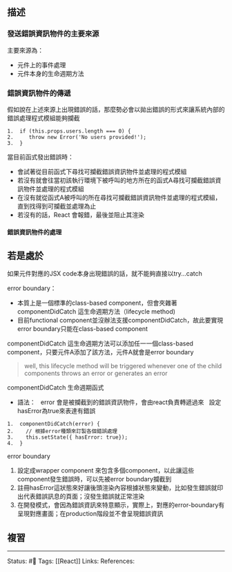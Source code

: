 ## 描述


### 發送錯誤資訊物件的主要來源

主要來源為：
- 元件上的事件處理 
- 元件本身的生命週期方法



### 錯誤資訊物件的傳遞


假如說在上述來源上出現錯誤的話，那麼勢必會以拋出錯誤的形式來讓系統內部的錯誤處理程式模組能夠攔截
```
1.  if (this.props.users.length === 0) {
2.     throw new Error('No users provided!');
3.  }
```


當目前函式發出錯誤時：
- 會試著從目前函式下尋找可攔截錯誤資訊物件並處理的程式模組
- 若沒有就會往當初該執行環境下被呼叫的地方所在的函式A尋找可攔截錯誤資訊物件並處理的程式模組
- 在沒有就從函式A被呼叫的所在尋找可攔截錯誤資訊物件並處理的程式模組，直到找得到可攔截並處理為止
- 若沒有的話，React 會報錯，最後並阻止其渲染


#### 錯誤資訊物件的處理

若是處於
- 


如果元件對應的JSX code本身出現錯誤的話，就不能夠直接以try...catch




error boundary：

- 本質上是一個標準的class-based component，但會夾雜著componentDidCatch 這生命週期方法（lifecycle method)
- 目前functional component並沒辦法支援componentDidCatch，故此要實現error boundary只能在class-based component


componentDidCatch 這生命週期方法可以添加任一一個class-based component，只要元件A添加了該方法，元件A就會是error boundary


> well, this lifecycle method will be triggered whenever one of the child components throws an error or generates an error

componentDidCatch 生命週期函式

- 語法：
  error 會是被攔截到的錯誤資訊物件，會由react負責轉遞過來
  設定hasError為true來表達有錯誤

```
1.  componentDidCatch(error) {
2.    // 根據error種類來訂製各個錯誤處理
3.    this.setState({ hasError: true});
4.  }
```


error boundary
1. 設定成wrapper component 來包含多個component，以此讓這些component發生錯誤時，可以先被error boundary攔截到
2. 註冊hasError這狀態來好讓後頭渲染內容根據狀態來變動，比如發生錯誤就印出代表錯誤訊息的頁面；沒發生錯誤就正常渲染
3. 在開發模式，會因為錯誤資訊來特意顯示，實際上，對應的error-boundary有呈現對應畫面；在production階段並不會呈現錯誤資訊

## 複習


---
Status: #🌱 
Tags:
[[React]]
Links:
References: